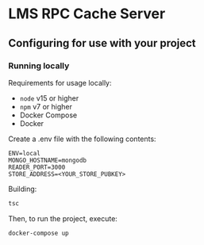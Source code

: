 # LMS RPC Cache Server

## Configuring for use with your project

### Running locally

Requirements for usage locally:

- `node` v15 or higher
- `npm` v7 or higher
- Docker Compose
- Docker

Create a .env file with the following contents:

```
ENV=local
MONGO_HOSTNAME=mongodb
READER_PORT=3000
STORE_ADDRESS=<YOUR_STORE_PUBKEY>
```

Building:

```bash
tsc
```

Then, to run the project, execute:

```bash
docker-compose up
```
